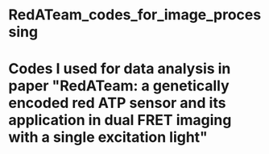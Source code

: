 # RedATeam_codes_for_image_processing
# Codes I used for data analysis in paper "RedATeam: a genetically encoded red ATP sensor and its application in dual FRET imaging with a single excitation light"
